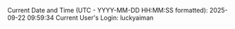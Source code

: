 Current Date and Time (UTC - YYYY-MM-DD HH:MM:SS formatted): 2025-09-22 09:59:34
Current User's Login: luckyaiman
